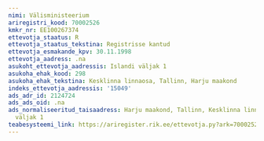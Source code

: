 ```yaml
---
nimi: Välisministeerium
ariregistri_kood: 70002526
kmkr_nr: EE100267374
ettevotja_staatus: R
ettevotja_staatus_tekstina: Registrisse kantud
ettevotja_esmakande_kpv: 30.11.1998
ettevotja_aadress: .na
asukoht_ettevotja_aadressis: Islandi väljak 1
asukoha_ehak_kood: 298
asukoha_ehak_tekstina: Kesklinna linnaosa, Tallinn, Harju maakond
indeks_ettevotja_aadressis: '15049'
ads_adr_id: 2124724
ads_ads_oid: .na
ads_normaliseeritud_taisaadress: Harju maakond, Tallinn, Kesklinna linnaosa, Islandi
  väljak 1
teabesysteemi_link: https://ariregister.rik.ee/ettevotja.py?ark=70002526&ref=rekvisiidid
---
```

